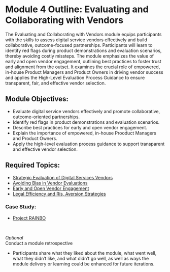 # Module 4 Outline: Evaluating and Collaborating with Vendors 
The Evaluating and Collaborating with Vendors module equips participants with the skills to assess digital service vendors effectively and build collaborative, outcome-focused partnerships. Participants will learn to identify red flags during product demonstrations and evaluation scenarios, thereby avoiding costly missteps. The module emphasizes the value of early and open vendor engagement, outlining best practices to foster trust and alignment from the outset. It examines the crucial role of empowered, in-house Product Managers and Product Owners in driving vendor success and applies the High-Level Evaluation Process Guidance to ensure transparent, fair, and effective vendor selection.

## Module Objectives:
- Evaluate digital service vendors effectively and promote collaborative, outcome-oriented partnerships.
- Identify red flags in product demonstrations and evaluation scenarios.
- Describe best practices for early and open vendor engagement.
- Explain the importance of empowered, in-house Prooduct Managers and Product Owners.
- Apply the high-level evaluation process guidance to support transparent and effective vendor selection.

## Required Topics:
- [Strategic Evaluation of Digital Services Vendors](https://github.com/usds/ditap-curriculum-update/blob/main/3_Curriculum/3C_Ditap-Adaptation-Curriculum/3C.2_Ditap-Strategy-For-Executive-Leaders-Curriculum/Module%204/Strategic%20Evaluation%20of%20Digital%20Services%20Vendors.md)
- [Avoiding Bias in Vendor Evaluations](https://github.com/usds/ditap-curriculum-update/blob/main/3_Curriculum/3C_Ditap-Adaptation-Curriculum/3C.2_Ditap-Strategy-For-Executive-Leaders-Curriculum/Module%204/Avoiding%20Bias%20in%20Vendor%20Evaluations.md)
- [Early and Open Vendor Engagement](https://github.com/usds/ditap-curriculum-update/blob/main/3_Curriculum/3C_Ditap-Adaptation-Curriculum/3C.2_Ditap-Strategy-For-Executive-Leaders-Curriculum/Module%204/Early%20and%20Open%20Vendor%20Engagement.md)
- [Legal Efficiency and Ris, Aversion Strategies](https://github.com/usds/ditap-curriculum-update/blob/main/3_Curriculum/3C_Ditap-Adaptation-Curriculum/3C.2_Ditap-Strategy-For-Executive-Leaders-Curriculum/Module%204/Legal%20Sufficiency%20and%20Risk%20Aversion%20Strategies.md)
  
### Case Study:
- [Project RAINBO](https://github.com/usds/ditap-curriculum-update/blob/main/3_Curriculum/3C_Ditap-Adaptation-Curriculum/3C.2_Ditap-Strategy-For-Executive-Leaders-Curriculum/Module%204/Case%20Study%20Exercise%3A%20Recognizing%20and%20Reducing%20Bias%20in%20Evaluations.md)
<br>

_Optional_ </br>
Conduct a module retrospective
- Participants share what they liked about the module, what went well, what they didn’t like, and what didn’t go well, as well as ways the module delivery or learning could be enhanced for future iterations.

